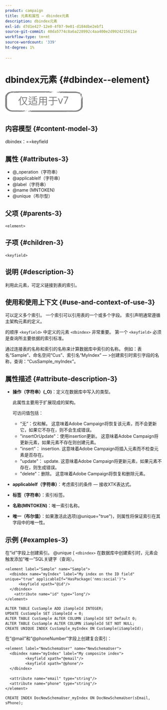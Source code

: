 ```yaml
---
product: campaign
title: 元素和属性 — dbindex元素
description: dbindex元素
exl-id: d7d1e427-12e0-4f07-9e01-d184dbe2ebf1
source-git-commit: 40da5774c8a6a228992c4aa400e2d9924215611e
workflow-type: tm+mt
source-wordcount: '339'
ht-degree: 1%

---
```


# dbindex元素 {#dbindex--element}

![](../../../assets/v7-only.svg)

## 内容模型 {#content-model-3}

dbindex：==keyfield

## 属性 {#attributes-3}

* @_operation（字符串）
* @applicableIf（字符串）
* @label（字符串）
* @name (MNTOKEN)
* @unique（布尔型）

## 父项 {#parents-3}

`<element>`

## 子项 {#children-3}

`<keyfield>`

## 说明 {#description-3}

利用此元素，可定义链接到表的索引。

## 使用和使用上下文 {#use-and-context-of-use-3}

可以定义多个索引。 一个索引可以引用表的一个或多个字段。 索引声明通常遵循主架构元素的定义。

的顺序 `<keyfield>` 中定义的元素 `<dbindex>` 非常重要。 第一个 `<keyfield>` 必须是查询所主要依据的索引标准。

通过连接表的名称和索引的名称来计算数据库中索引的名称。 例如：表名“Sample”、命名空间“Cus”、索引名“MyIndex” — >创建索引时索引字段的名称，查询：“CusSample_myIndex”。

## 属性描述 {#attribute-description-3}

* **操作（字符串）(_O)**：定义在数据库中写入的类型。

   此属性主要用于扩展现成的架构。

   可访问值包括：

   * “无”：仅和解。 这意味着Adobe Campaign将恢复该元素，而不会更新它，如果它不存在，则不会生成错误。
   * &quot;insertOrUpdate&quot;：使用insertion更新。 这意味着Adobe Campaign将更新元素，如果元素不存在则创建元素。
   * &quot;insert&quot;： insertion. 这意味着Adobe Campaign将插入元素而不检查元素是否存在。
   * &quot;update&quot;： update. 这意味着Adobe Campaign将更新元素，如果元素不存在，则生成错误。
   * &quot;delete&quot;：删除。 这意味着Adobe Campaign将恢复和删除元素。

* **applicableIf（字符串）**：考虑索引的条件 — 接收XTK表达式。
* **标签（字符串）**：索引标签。
* **名称(MNTOKEN)**：唯一索引名称。
* **唯一（布尔值）**：如果激活此选项(@unique=&quot;true&quot;)，则属性将保证索引在其字段中的唯一性。

## 示例 {#examples-3}

在“id”字段上创建索引。 @unique ( `<dbindex>` 在数据库中创建索引时，元素会触发添加“唯一”SQL关键字（查询）。

```
<element label="Sample" name="Sample">
  <dbindex name="myIndex" label="My index on the ID field" unique="true" applicableIf="HasPackage('nms:social')">
      <keyfield xpath="@id"/>
  </dbindex>
    <attribute name="id" type="long"/>
</element>          
```

```
ALTER TABLE CusSample ADD iSampleId INTEGER;
UPDATE CusSample SET iSampleId = 0;
ALTER TABLE CusSample ALTER COLUMN iSampleId SET Default 0;
ALTER TABLE CusSample ALTER COLUMN iSampleId SET NOT NULL; 
CREATE UNIQUE INDEX CusSample_myIndex ON CusSample(iSampleId);
```

在“@mail”和“@phoneNumber”字段上创建复合索引：

```
<element label="NewSchemaUser" name="NewSchemaUser">
  <dbindex name="myIndex" label="My composite index">
         <keyfield xpath="@email"/>
         <keyfield xpath="@phone"/>
  </dbindex>
  
  <attribute name="email" type="string"/>
  <attribute name="phone" type="string"/>
</element>      
```

```
CREATE INDEX DocNewSchemaUser_myIndex ON DocNewSchemaUser(sEmail, sPhone);
```
